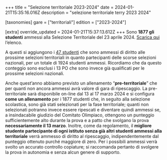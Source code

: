 +++
title = "Selezione territoriale 2023-2024"
date = 2024-01-21T15:35:16.016Z
description = "selezione territoriale terry 2023 2024"

[taxonomies]
gare = ["territoriali"]
edition = ["2023-2024"]

[extra]
override_updated = 2024-01-21T15:37:13.612Z
+++
Sono **1877 gli studenti** ammessi alla Selezione Territoriale del 23 aprile 2024. [Scarica qui](/results/Nazionalisti2023_ammessi_territoriale2024.xlsx) l’elenco.

<!-- more -->

A questi si aggiungono i [47 studenti](/results/Ammessi_Selezione_Territoriale_2024.xlsx) che sono ammessi di diritto alle prossime selezioni territoriali in quanto partecipanti delle scorse selezioni nazionali, per un totale di 1924 studenti ammessi. Ricordiamo che da questo conteggio sono esclusi i 13 PO che sono invece già qualificati per le prossime selezioni nazionali.

Anche quest’anno abbiamo previsto un allenamento “**pre-territoriale**” che per quanti non ancora ammessi avrà valore di gara di ripescaggio. La pre-territoriale sarà disponibile on-line dal 13 al 17 marzo 2024 e si configura **come un allenamento** per i 1877 studenti che, in seguito alla selezione scolastica, sono già stati selezionati per la fase territoriale; quanti non selezionati potranno invece essere ripescati e diventare quindi ammessi se, a insindacabile giudizio del Comitato Olimpiaco, ottengono un punteggio sufficientemente alto durante la prova e a patto che svolgano la prova **necessariamente il 13 marzo**. Inoltre, come da regolamento, il **migliore studente partecipante di ogni istituto senza già altri studenti ammessi alla territoriale** verrà ammesso di diritto al ripescaggio, indipendentemente dal punteggio ottenuto purché maggiore di zero. Per i possibili ammessi verrà svolto un accurato controllo copiature; si raccomanda pertanto di svolgere la prova in autonomia e senza alcun genere di supporto.